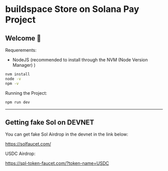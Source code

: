 # buildspace Store on Solana Pay Project

## **Welcome 👋**

Requerements:

- NodeJS (recommended to install through the NVM (Node Version Manager) )

```bash
nvm install
node -v
npm -v
```

Running the Project:

```bash
npm run dev
```

---

## Getting fake Sol on DEVNET

You can get fake Sol Airdrop in the devnet in the link below:

<https://solfaucet.com/>

USDC Airdrop:

<https://spl-token-faucet.com/?token-name=USDC>
